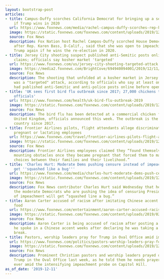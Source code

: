 ```yaml
---
layout: bootstrap-post
articles:
- title: Campus-Duffy scorches California Democrat for bringing up a second impeachment
    if Trump wins in 2020
  url: https://www.foxnews.com/media/rachel-campus-duffy-scorches-rep-karen-bass-for-being-open-to-impeachment-again-if-president-trump-wins-re-election
  image: https://static.foxnews.com/foxnews.com/content/uploads/2019/12/Screen-Shot-2019-12-11-at-9.15.32-AM.png
  source: Fox News
  description: Fox Nation host Rachel Campos-Duffy scorched House Democrats on Wednesday
    after Rep. Karen Bass, D-Calif., said that she was open to impeaching President
    Trump again if he wins the re-election in 2020.
- title: Jersey City shooting suspect published anti-Semitic posts online, report
    claims; officials say kosher market 'targeted'
  url: https://www.foxnews.com/us/jersey-city-shooting-targeted-attack
  image: https://media2.foxnews.com/BrightCove/694940094001/2019/12/11/694940094001_6114918446001_6114921024001-vs.jpg
  source: Fox News
  description: The shooting that unfolded at a kosher market in Jersey City, N.J.,
    was a "targeted" attack, according to officials who say at least one of the suspects
    had published anti-Semitic and anti-police posts online before opening fire Tuesday.
- title: 'UK sees first bird flu outbreak since 2017; 27,000 chickens to be culled:
    officials'
  url: https://www.foxnews.com/health/uk-bird-flu-outbreak-2019
  image: https://static.foxnews.com/foxnews.com/content/uploads/2019/12/chickens-iStock.jpg
  source: Fox News
  description: The bird flu has been detected at a commercial chicken farm in the
    United Kingdom, officials announced this week. The outbreak is the first in the
    country since 2017.
- title: Frontier Airlines pilots, flight attendants allege discrimination against
    pregnant or lactating employees
  url: https://www.foxnews.com/travel/frontier-airlines-pilots-flight-attendants-discrimination-against-pregnant-or-lactating-employees
  image: https://static.foxnews.com/foxnews.com/content/uploads/2019/12/FrontierIstock.jpg
  source: Fox News
  description: Frontier Airlines employees claimed they “found themselves faced with
    mounting obstacles once they became pregnant that forced them to make impossible
    choices between their families and their livelihood.”
- title: 'Charles Hurt: Moderate Dems pushing censure instead of impeachment will
    get ''squashed like a bug'''
  url: https://www.foxnews.com/media/charles-hurt-moderate-dems-push-censure-instead-of-impeachment
  image: https://static.foxnews.com/foxnews.com/content/uploads/2019/12/Charles-Hurt.jpg
  source: Fox News
  description: Fox News contributor Charles Hurt said Wednesday that he suspects that
    the moderate Democrats who are pushing the idea of censuring President Trump instead
    of impeachment will get “squashed line a bug.”
- title: Aaron Carter accused of racism after imitating Chinese accent while ordering
    food
  url: https://www.foxnews.com/entertainment/aaron-carter-accused-racism-imitating-chinese-accent
  image: https://static.foxnews.com/foxnews.com/content/uploads/2019/02/aaron-carter.jpg
  source: Fox News
  description: Aaron Carter is being accused of racism after posting a video where
    he spoke in a Chinese accent weeks after declaring he was taking a social media
    break.
- title: Pastors, worship leaders pray for Trump in Oval Office amid impeachment fight
  url: https://www.foxnews.com/politics/pastors-worship-leaders-pray-for-trump-in-oval-office-amid-impeachment-fight
  image: https://static.foxnews.com/foxnews.com/content/uploads/2019/12/Trumpworshipleaderscloseup.jpg
  source: Fox News
  description: Prominent Christian pastors and worship leaders prayed over President
    Trump in the Oval Office last week, as he told them he needs prayer now more than
    ever amid the intensifying impeachment probe on Capitol Hill.
as_of_date: '2019-12-11'
---
```


